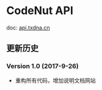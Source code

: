 # CodeNut API

doc: [api.txdna.cn](#https://api.txdna.cn)

## 更新历史

### Version 1.0 (2017-9-26)

* 重构所有代码，增加说明文档网站